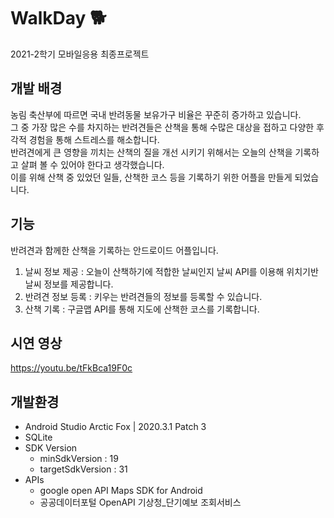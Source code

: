 # WalkDay :dog2:
2021-2학기 모바일응용 최종프로젝트

## 개발 배경 
농림 축산부에 따르면 국내 반려동물 보유가구 비율은 꾸준히 증가하고 있습니다.  
그 중 가장 많은 수를 차지하는 반려견들은 산책을 통해 수많은 대상을 접하고 다양한 후각적 경험을 통해 스트레스를 해소합니다.  
반려견에게 큰 영향을 끼치는 산책의 질을 개선 시키기 위해서는 오늘의 산책을 기록하고 살펴 볼 수 있어야 한다고 생각했습니다.  
이를 위해 산책 중 있었던 일들, 산책한 코스 등을 기록하기 위한 어플을 만들게 되었습니다.  

## 기능
반려견과 함께한 산책을 기록하는 안드로이드 어플입니다.
1. 날씨 정보 제공 : 오늘이 산책하기에 적합한 날씨인지 날씨 API를 이용해 위치기반 날씨 정보를 제공합니다.
2. 반려견 정보 등록 : 키우는 반려견들의 정보를 등록할 수 있습니다.
3. 산책 기록 : 구글맵 API를 통해 지도에 산책한 코스를 기록합니다.

## 시연 영상
https://youtu.be/tFkBca19F0c

## 개발환경
- Android Studio Arctic Fox | 2020.3.1 Patch 3
- SQLite
- SDK Version
  - minSdkVersion : 19
  - targetSdkVersion : 31
- APIs
  - google open API Maps SDK for Android 
  - 공공데이터포털 OpenAPI 기상청_단기예보 조회서비스 
